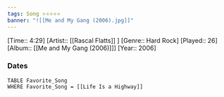 ```yaml
---
tags: Song ⭐⭐⭐⭐⭐ 
banner: "![[Me and My Gang (2006).jpg]]"
---
```

[Time:: 4:29]
[Artist:: [[Rascal Flatts]] ]
[Genre:: Hard Rock]
[Played:: 26]
[Album:: [[Me and My Gang (2006)]]]
[Year:: 2006]
### Dates
````dataview
TABLE Favorite_Song
WHERE Favorite_Song = [[Life Is a Highway]]
````